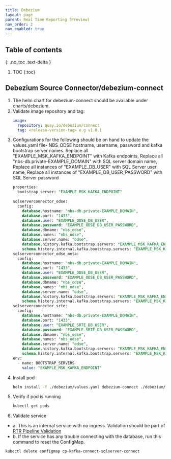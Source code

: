 ```yaml
---
title: Debezium
layout: page
parent: Real Time Reporting (Preview)
nav_order: 2
nav_enabled: true
---
```


## Table of contents
{: .no_toc .text-delta }

1. TOC
{:toc}

## Debezium Source Connector/debezium-connect
1. The helm chart for debezium-connect should be available under charts/debezium.
2. Validate image repository and tag:
   ```yaml
   image:
     repository: quay.io/debezium/connect
     tag: <release-version-tag> e.g v1.0.1
   ```
3. Configurations for the following should be on hand to update the values.yaml file- NBS_ODSE hostname, username, password and kafka bootstrap server names. Replace all "EXAMPLE_MSK_KAFKA_ENDPOINT" with Kafka endpoints, Replace all "nbs-db.private-EXAMPLE_DOMAIN" with SQL server domain name, Replace all instances of "EXAMPLE_DB_USER" with SQL Server user name, Replace all instances of "EXAMPLE_DB_USER_PASSWORD" with SQL Server password
   ```sql
   properties:
     bootstrap_server: "EXAMPLE_MSK_KAFKA_ENDPOINT"
    
   sqlserverconnector_odse: 
     config: 
       database.hostname: "nbs-db.private-EXAMPLE_DOMAIN",
       database.port: "1433",
       database.user: "EXAMPLE_ODSE_DB_USER",
       database.password: "EXAMPLE_ODSE_DB_USER_PASSWORD",
       database.dbname: "nbs_odse",
       database.names: "nbs_odse",
       database.server.name: "odse",
       database.history.kafka.bootstrap.servers: "EXAMPLE_MSK_KAFKA_ENDPOINT",
       schema.history.internal.kafka.bootstrap.servers: "EXAMPLE_MSK_KAFKA_ENDPOINT"
   sqlserverconnector_odse_meta: 
     config: 
       database.hostname: "nbs-db.private-EXAMPLE_DOMAIN",
       database.port: "1433",
       database.user: "EXAMPLE_ODSE_DB_USER",
       database.password: "EXAMPLE_ODSE_DB_USER_PASSWORD",
       database.dbname: "nbs_odse",
       database.names: "nbs_odse",
       database.server.name: "odse",
       database.history.kafka.bootstrap.servers: "EXAMPLE_MSK_KAFKA_ENDPOINT",
       schema.history.internal.kafka.bootstrap.servers: "EXAMPLE_MSK_KAFKA_ENDPOINT"
   sqlserverconnector_srte: 
     config: 
       database.hostname: "nbs-db.private-EXAMPLE_DOMAIN",
       database.port: "1433",
       database.user: "EXAMPLE_SRTE_DB_USER",
       database.password: "EXAMPLE_SRTE_DB_USER_PASSWORD",
       database.dbname: "nbs_odse",
       database.names: "nbs_odse",
       database.server.name: "odse",
       database.history.kafka.bootstrap.servers: "EXAMPLE_MSK_KAFKA_ENDPOINT",
       schema.history.internal.kafka.bootstrap.servers: "EXAMPLE_MSK_KAFKA_ENDPOINT"
   env:
     - name: BOOTSTRAP_SERVERS
       value: "EXAMPLE_MSK_KAFKA_ENDPOINT"
   ```
5. Install pod
   ```bash
   helm install -f ./debezium/values.yaml debezium-connect ./debezium/
   ```
6. Verify if pod is running
   ```bash
   kubectl get pods
   ```
7. Validate service
  - a. This is an internal service with no ingress. Validation should be part of [RTR Pipeline Validation](/NEDSS-SystemAdminGuide/docs/7_feature_preview/5_rtr_pipeline_validation.html#rtr-pipeline-validation)
  - b. If the service has any trouble connecting with the database, run this command to reset the ConfigMap.
```bash
kubectl delete configmap cp-kafka-connect-sqlserver-connect
```
   

